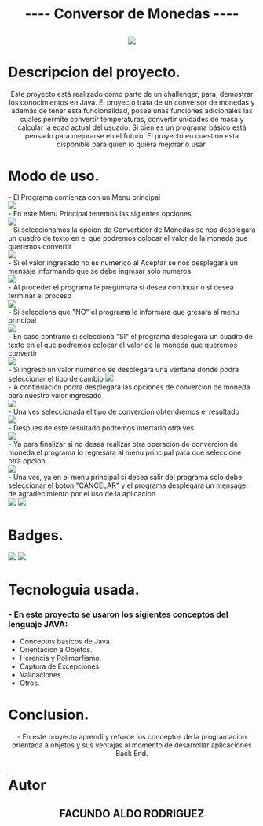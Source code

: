 <h1 align="center"> ---- Conversor de Monedas ---- </h1>
<h2 align="center"><img src="https://user-images.githubusercontent.com/85370846/210124275-ab849b2c-43b4-4e0c-9c44-e1e1a0b111d6.png"></h2>

# Descripcion del proyecto.
<p align="center"> Este proyecto está realizado como parte de un challenger, para, demostrar los conocimientos en Java.
El proyecto trata de un conversor de monedas y además de tener esta funcionalidad, posee unas funciones adicionales las cuales permite convertir temperaturas, convertir unidades de masa y calcular la edad actual del usuario. Si bien es un programa básico está pensado para mejorarse en el futuro.
El proyecto en cuestión esta disponible para quien lo quiera mejorar o usar. </p>

# Modo de uso.
<p> - El Programa comienza con un Menu principal <br>
   <img src="https://user-images.githubusercontent.com/85370846/210127345-34a23d87-0f1d-4915-8305-427537d682ac.png"> <br>
- En este Menu Principal tenemos las sigientes opciones <br>
   <img src="https://user-images.githubusercontent.com/85370846/210127477-72dae56f-1d08-43f2-b98e-fdba90973f36.png"> <br>
- Si seleccionamos la opcion de Convertidor de Monedas se nos desplegara un cuadro de texto en el que podremos colocar el valor de la moneda que queremos convertir <br>
   <img src="https://user-images.githubusercontent.com/85370846/210127613-ac214aca-d03b-4a27-adb0-d6df5d9b7eab.png"> <br>
- Si el valor ingresado no es numerico al Aceptar se nos desplegara un mensaje informando que se debe ingresar solo numeros <br>
   <img src="https://user-images.githubusercontent.com/85370846/210127703-c1a2fcc0-25ec-4932-9022-f66dec05d011.png"> <br>
- Al proceder el programa le preguntara si desea continuar o si desea terminar el proceso <br>
   <img src="https://user-images.githubusercontent.com/85370846/210127830-27c01794-4ed0-4169-85bd-88b1616b9ae3.png"> <br>
- Si selecciona que "NO" el programa le informara que gresara al menu principal <br>
   <img src="https://user-images.githubusercontent.com/85370846/210127903-75f44fec-872c-4087-87da-76dd7bdd207c.png"> <br>
- En caso contrario si selecciona "SI" el programa desplegara un cuadro de texto en el que podremos colocar el valor de la moneda que queremos convertir <br>
   <img src="https://user-images.githubusercontent.com/85370846/210127613-ac214aca-d03b-4a27-adb0-d6df5d9b7eab.png"> <br>
- Si ingreso un valor numerico se desplegara una ventana donde podra seleccionar el tipo de cambio
   <img src="https://user-images.githubusercontent.com/85370846/210128097-d135b683-8a42-4406-8ff4-d67138499d7d.png"> <br>
- A continuación podra desplegara las opciones de convercion de moneda para nuestro valor ingresado <br>
   <img src="https://user-images.githubusercontent.com/85370846/210128141-352bd05e-ed22-4ceb-8af2-dad719b3f7a8.png"> <br>
- Una ves seleccionada el tipo de convercion obtendremos el resultado <br>
   <img src="https://user-images.githubusercontent.com/85370846/210128210-a97fa3a7-e54a-4249-8df3-a8a164bcf4f4.png"> <br>
- Despues de este resultado podremos intertarlo otra ves <br>
   <img src="https://user-images.githubusercontent.com/85370846/210128254-ac223a2e-684d-4abe-bbbb-d4af6e1daed4.png"> <br>
- Ya para finalizar si no desea realizar otra operacion de convercion de moneda el programa lo regresara al menu principal para que seleccione otra opcion <br>
   <img src="https://user-images.githubusercontent.com/85370846/210128317-bbddb86c-dc1e-4cf5-adbb-b0ebe7edb20c.png"> <br>
- Una ves, ya en el menu principal si desea salir del programa solo debe seleccionar el boton "CANCELAR" y el programa desplegara un mensage de agradecimiento por el uso de la aplicacion <br>
   <img src="https://user-images.githubusercontent.com/85370846/210128427-b476bf79-c55b-4ec3-8394-f2bc92ee0632.png">
   <img src="https://user-images.githubusercontent.com/85370846/210128375-67034115-c170-4e58-905b-10d1a5585603.png"> <br>
</p>

# Badges.
<p align="left">
   <img src="https://img.shields.io/badge/STATUS-EN%20DESAROLLO-green"> <img src="https://img.shields.io/badge/Versi%C3%B3n-Java18-orange">
   </p>
   
# Tecnologuia usada.
<h3> - En este proyecto se usaron los sigientes conceptos del lenguaje JAVA: </h3>
<ul>
   <li>Conceptos basicos de Java.</li>
   <li>Orientacion a Objetos.</li>
   <li>Herencia y Polimorfismo.</li>
   <li>Captura de Excepciones.</li>
   <li>Validaciones.</li>
   <li>Otros.</li>
</ul>

# Conclusion.
<p align="center"> - En este proyecto aprendi y reforce los conceptos de la programacion orientada a objetos y sus ventajas al momento de desarrollar aplicaciones Back End.</p>

# Autor
<h2 align="center">FACUNDO ALDO RODRIGUEZ</h2>
